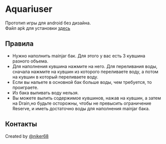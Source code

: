 # Aquariuser

Прототип игры для android без дизайна.  
Файл apk для установки [здесь](https://github.com/niker68/Aquariuser/blob/master/app-debug.apk)

## Правила
- Нужно наполнить mainjar бак. Для этого у вас есть 3 кувшина разного объема. 
- Для наполнения кувшина нажмите на него. Для переливания воды, сначала нажмите на кувшин из которого переливаете воду, а потом на кувшин в который переливаете воду.
- Если вы нальете в основной бак больше воды, чем требуется, то проиграете. 
- Из бака выливать воду нельзя. 
- Вы можете вылить содержимое кувшинов, нажав на кувшин, а затем на Drain,но будьте осторожны, чтобы не превысить ограничение Reserve, и иметь достаточно воды для наполнения mainjar бака.

## Контакты
  Created by [@niker68](mailto:niker68@yandex.ru)
